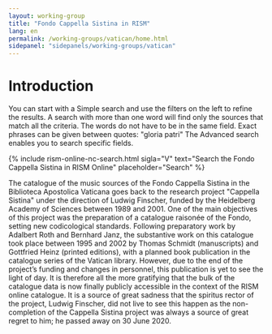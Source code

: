 ```yaml
---
layout: working-group
title: "Fondo Cappella Sistina in RISM"
lang: en
permalink: /working-groups/vatican/home.html
sidepanel: "sidepanels/working-groups/vatican"
---
```


# Introduction

You can start with a Simple search and use the filters on the left to refine the results. A search with more than one word will find only the sources that match all the criteria. The words do not have to be in the same field. Exact phrases can be given between quotes: "gloria patri" The Advanced search enables you to search specific fields.

{% include rism-online-nc-search.html sigla="V" text="Search the Fondo Cappella Sistina in RISM Online" placeholder="Search" %}

The catalogue of the music sources of the Fondo Cappella Sistina in the Biblioteca Apostolica Vaticana goes back to the research project "Cappella Sistina" under the direction of Ludwig Finscher, funded by the Heidelberg Academy of Sciences between 1989 and 2001. One of the main objectives of this project was the preparation of a catalogue raisonée of the Fondo, setting new codicological standards. Following preparatory work by Adalbert Roth and Bernhard Janz, the substantive work on this catalogue took place between 1995 and 2002 by Thomas Schmidt (manuscripts) and Gottfried Heinz (printed editions), with a planned book publication in the catalogue series of the Vatican library. However, due to the end of the project’s funding and changes in personnel, this publication is yet to see the light of day. It is therefore all the more gratifying that the bulk of the catalogue data is now finally publicly accessible in the context of the RISM online catalogue. It is a source of great sadness that the spiritus rector of the project, Ludwig Finscher, did not live to see this happen as the non-completion of the Cappella Sistina project was always a source of great regret to him; he passed away on 30 June 2020.
